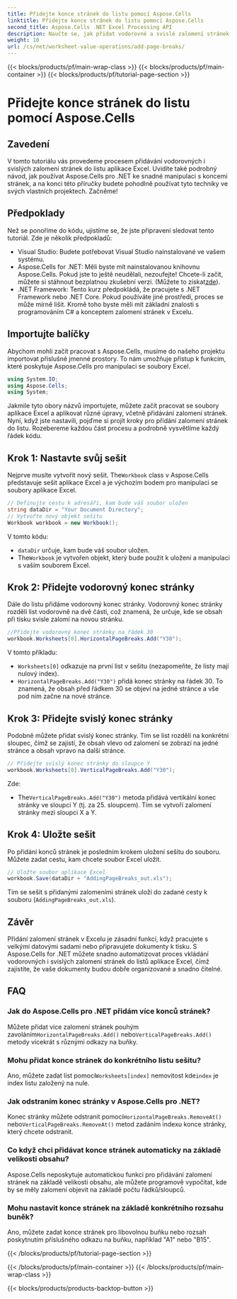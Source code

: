 ```yaml
---
title: Přidejte konce stránek do listu pomocí Aspose.Cells
linktitle: Přidejte konce stránek do listu pomocí Aspose.Cells
second_title: Aspose.Cells .NET Excel Processing API
description: Naučte se, jak přidat vodorovné a svislé zalomení stránek v aplikaci Excel pomocí Aspose.Cells for .NET, pomocí tohoto podrobného průvodce. Zajistěte, aby vaše soubory Excel byly vhodné pro tisk.
weight: 10
url: /cs/net/worksheet-value-operations/add-page-breaks/
---
```


{{< blocks/products/pf/main-wrap-class >}}
{{< blocks/products/pf/main-container >}}
{{< blocks/products/pf/tutorial-page-section >}}

# Přidejte konce stránek do listu pomocí Aspose.Cells

## Zavedení
V tomto tutoriálu vás provedeme procesem přidávání vodorovných i svislých zalomení stránek do listu aplikace Excel. Uvidíte také podrobný návod, jak používat Aspose.Cells pro .NET ke snadné manipulaci s koncemi stránek, a na konci této příručky budete pohodlně používat tyto techniky ve svých vlastních projektech. Začněme!
## Předpoklady
Než se ponoříme do kódu, ujistíme se, že jste připraveni sledovat tento tutoriál. Zde je několik předpokladů:
- Visual Studio: Budete potřebovat Visual Studio nainstalované ve vašem systému.
-  Aspose.Cells for .NET: Měli byste mít nainstalovanou knihovnu Aspose.Cells. Pokud jste to ještě neudělali, nezoufejte! Chcete-li začít, můžete si stáhnout bezplatnou zkušební verzi. (Můžete to získat[zde](https://releases.aspose.com/cells/net/)).
- .NET Framework: Tento kurz předpokládá, že pracujete s .NET Framework nebo .NET Core. Pokud používáte jiné prostředí, proces se může mírně lišit.
Kromě toho byste měli mít základní znalosti s programováním C# a konceptem zalomení stránek v Excelu.
## Importujte balíčky
Abychom mohli začít pracovat s Aspose.Cells, musíme do našeho projektu importovat příslušné jmenné prostory. To nám umožňuje přístup k funkcím, které poskytuje Aspose.Cells pro manipulaci se soubory Excel.
```csharp
using System.IO;
using Aspose.Cells;
using System;
```
Jakmile tyto obory názvů importujete, můžete začít pracovat se soubory aplikace Excel a aplikovat různé úpravy, včetně přidávání zalomení stránek.
Nyní, když jste nastavili, pojďme si projít kroky pro přidání zalomení stránek do listu. Rozebereme každou část procesu a podrobně vysvětlíme každý řádek kódu.
## Krok 1: Nastavte svůj sešit
 Nejprve musíte vytvořit nový sešit. The`Workbook` class v Aspose.Cells představuje sešit aplikace Excel a je výchozím bodem pro manipulaci se soubory aplikace Excel.
```csharp
// Definujte cestu k adresáři, kam bude váš soubor uložen
string dataDir = "Your Document Directory";
// Vytvořte nový objekt sešitu
Workbook workbook = new Workbook();
```
V tomto kódu:
- `dataDir` určuje, kam bude váš soubor uložen.
-  The`Workbook` je vytvořen objekt, který bude použit k uložení a manipulaci s vaším souborem Excel.
## Krok 2: Přidejte vodorovný konec stránky
Dále do listu přidáme vodorovný konec stránky. Vodorovný konec stránky rozdělí list vodorovně na dvě části, což znamená, že určuje, kde se obsah při tisku svisle zalomí na novou stránku.
```csharp
//Přidejte vodorovný konec stránky na řádek 30
workbook.Worksheets[0].HorizontalPageBreaks.Add("Y30");
```
V tomto příkladu:
- `Worksheets[0]` odkazuje na první list v sešitu (nezapomeňte, že listy mají nulový index).
- `HorizontalPageBreaks.Add("Y30")` přidá konec stránky na řádek 30. To znamená, že obsah před řádkem 30 se objeví na jedné stránce a vše pod ním začne na nové stránce.
## Krok 3: Přidejte svislý konec stránky
Podobně můžete přidat svislý konec stránky. Tím se list rozdělí na konkrétní sloupec, čímž se zajistí, že obsah vlevo od zalomení se zobrazí na jedné stránce a obsah vpravo na další stránce.
```csharp
// Přidejte svislý konec stránky do sloupce Y
workbook.Worksheets[0].VerticalPageBreaks.Add("Y30");
```
Zde:
-  The`VerticalPageBreaks.Add("Y30")` metoda přidává vertikální konec stránky ve sloupci Y (tj. za 25. sloupcem). Tím se vytvoří zalomení stránky mezi sloupci X a Y.
## Krok 4: Uložte sešit
Po přidání konců stránek je posledním krokem uložení sešitu do souboru. Můžete zadat cestu, kam chcete soubor Excel uložit.
```csharp
// Uložte soubor aplikace Excel
workbook.Save(dataDir + "AddingPageBreaks_out.xls");
```
Tím se sešit s přidanými zalomeními stránek uloží do zadané cesty k souboru (`AddingPageBreaks_out.xls`).
## Závěr
Přidání zalomení stránek v Excelu je zásadní funkcí, když pracujete s velkými datovými sadami nebo připravujete dokumenty k tisku. S Aspose.Cells for .NET můžete snadno automatizovat proces vkládání vodorovných i svislých zalomení stránek do listů aplikace Excel, čímž zajistíte, že vaše dokumenty budou dobře organizované a snadno čitelné.
## FAQ
### Jak do Aspose.Cells pro .NET přidám více konců stránek?
 Můžete přidat více zalomení stránek pouhým zavoláním`HorizontalPageBreaks.Add()` nebo`VerticalPageBreaks.Add()` metody vícekrát s různými odkazy na buňky.
### Mohu přidat konce stránek do konkrétního listu sešitu?
 Ano, můžete zadat list pomocí`Worksheets[index]` nemovitost kde`index` je index listu založený na nule.
### Jak odstraním konec stránky v Aspose.Cells pro .NET?
 Konec stránky můžete odstranit pomocí`HorizontalPageBreaks.RemoveAt()` nebo`VerticalPageBreaks.RemoveAt()` metod zadáním indexu konce stránky, který chcete odstranit.
### Co když chci přidávat konce stránek automaticky na základě velikosti obsahu?
Aspose.Cells neposkytuje automatickou funkci pro přidávání zalomení stránek na základě velikosti obsahu, ale můžete programově vypočítat, kde by se měly zalomení objevit na základě počtu řádků/sloupců.
### Mohu nastavit konce stránek na základě konkrétního rozsahu buněk?
Ano, můžete zadat konce stránek pro libovolnou buňku nebo rozsah poskytnutím příslušného odkazu na buňku, například "A1" nebo "B15".

{{< /blocks/products/pf/tutorial-page-section >}}

{{< /blocks/products/pf/main-container >}}
{{< /blocks/products/pf/main-wrap-class >}}

{{< blocks/products/products-backtop-button >}}
